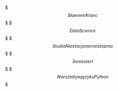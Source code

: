 $$$ Sławomr Kranc 	            $$$
$$$ Data Science                    $$$
$$$ Studia Niestacjonarne I stopnia $$$
$$$ Semester I                      $$$
$$$ Warsztaty w języku Python       $$$


